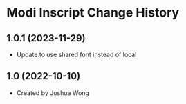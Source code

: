 Modi Inscript Change History
====================

1.0.1 (2023-11-29)
----------------
* Update to use shared font instead of local

1.0 (2022-10-10)
----------------
* Created by Joshua Wong
